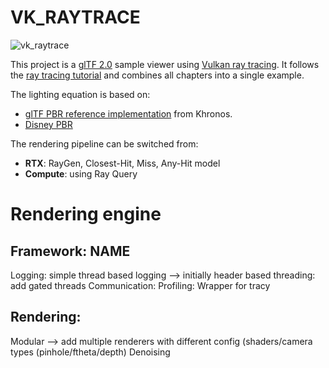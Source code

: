 # VK_RAYTRACE
![vk_raytrace](doc/vk_raytrace.png)


This project is a [glTF 2.0](https://www.khronos.org/gltf/) sample viewer using [Vulkan ray tracing](https://www.khronos.org/blog/vulkan-ray-tracing-final-specification-release). It follows the [ray tracing tutorial](https://github.com/nvpro-samples/vk_raytracing_tutorial_KHR) and combines all chapters into a single example. 

The lighting equation is based on:
* [glTF PBR reference implementation](https://github.com/KhronosGroup/glTF-WebGL-PBR) from Khronos. 
* [Disney PBR](https://blog.selfshadow.com/publications/s2012-shading-course/burley/s2012_pbs_disney_brdf_slides_v2.pdf)

The rendering pipeline can be switched from:
* **RTX**: RayGen, Closest-Hit, Miss, Any-Hit model
* **Compute**: using Ray Query



# Rendering engine

## Framework: NAME
Logging: simple thread based logging --> initially header based
threading: add gated threads
Communication: 
Profiling: Wrapper for tracy

## Rendering: 
Modular --> add multiple renderers with different config (shaders/camera types (pinhole/ftheta/depth)
Denoising
